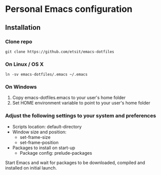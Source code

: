 Personal Emacs configuration
============================

Installation
------------

### Clone repo
```
git clone https://github.com/etsit/emacs-dotfiles
```

### On Linux / OS X
```
ln -sv emacs-dotfiles/.emacs ~/.emacs
```

### On Windows
1. Copy emacs-dotfiles\.emacs to your user's home folder
2. Set HOME environment variable to point to your user's home folder

### Adjust the following settings to your system and preferences
- Scripts location: default-directory 
- Window size and position:
  - set-frame-size
  - set-frame-position
- Packages to install on start-up
  - Package config: prelude-packages

Start Emacs and wait for packages to be downloaded, compiled and
installed on initial launch.
